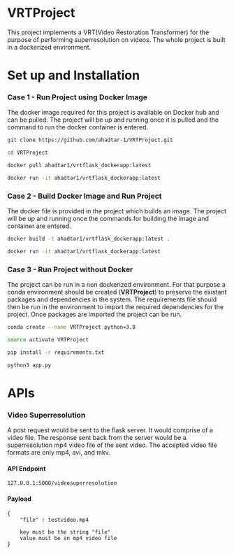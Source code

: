 # VRTProject

This project implements a VRT(Video Restoration Transformer) for the purpose of performing superresolution on videos. The whole project is built in a dockerized environment.

# Set up and Installation

### Case 1 - Run Project using Docker Image

The docker image required for this project is available on Docker hub and can be pulled. The project will be up and running once it is pulled and the command to run the docker container is entered.

```bash
git clone https://github.com/ahadtar-1/VRTProject.git

cd VRTProject

docker pull ahadtar1/vrtflask_dockerapp:latest

docker run -it ahadtar1/vrtflask_dockerapp:latest
```

### Case 2 - Build Docker Image and Run Project

The docker file is provided in the project which builds an image. The project will be up and running once the commands for building the image and container are entered.

```bash
docker build -t ahadtar1/vrtflask_dockerapp:latest . 
```

```bash
docker run -it ahadtar1/vrtflask_dockerapp:latest
```

### Case 3 - Run Project without Docker

The project can be run in a non dockerized environment. For that purpose a conda environment should be created (**VRTProject**) to preserve the existant packages and dependencies in the system. The requirements file should then be run in the environment to import the required dependencies for the project. Once packages are imported the project can be run.

```bash
conda create --name VRTProject python=3.8

source activate VRTProject

pip install -r requirements.txt
```

```bash
python3 app.py
```

# APIs

### Video Superresolution

A post request would be sent to the flask server. It would comprise of a video file. The response sent back from the server would be a superresolution  mp4 video file of the sent video. The accepted video file formats are only mp4, avi, and mkv.

#### API Endpoint

```
127.0.0.1:5000/videosuperresolution 
```

#### Payload
```
{
    "file" : testvideo.mp4

    key must be the string "file"
    value must be an mp4 video file
}
```
